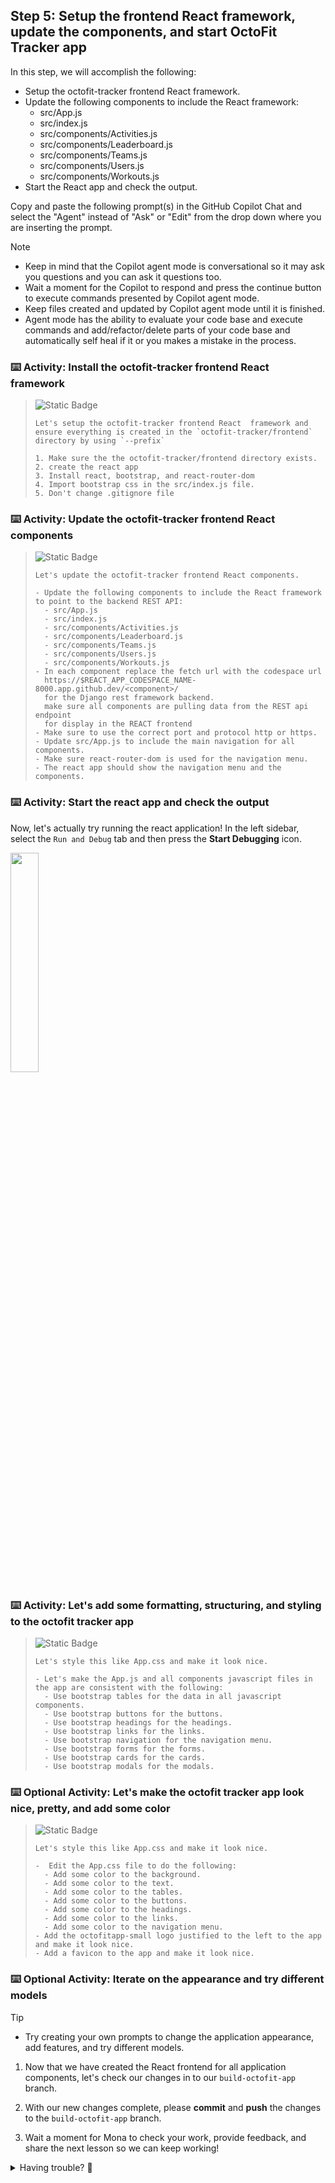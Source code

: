 ## Step 5: Setup the frontend React framework, update the components, and start OctoFit Tracker app

In this step, we will accomplish the following:

- Setup the octofit-tracker frontend React framework.
- Update the following components to include the React framework:
  - src/App.js
  - src/index.js
  - src/components/Activities.js
  - src/components/Leaderboard.js
  - src/components/Teams.js
  - src/components/Users.js
  - src/components/Workouts.js
- Start the React app and check the output.

Copy and paste the following prompt(s) in the GitHub Copilot Chat and select the "Agent" instead of "Ask" or "Edit" from the drop down where you are inserting the prompt.

> [!NOTE]
> - Keep in mind that the Copilot agent mode is conversational so it may ask you questions and you can ask it questions too.
> - Wait a moment for the Copilot to respond and press the continue button to execute commands presented by Copilot agent mode.
> - Keep files created and updated by Copilot agent mode until it is finished.
> - Agent mode has the ability to evaluate your code base and execute commands and add/refactor/delete parts of your code base and automatically self heal if it or you makes a mistake in the process.

### :keyboard: Activity: Install the octofit-tracker frontend React framework

> ![Static Badge](https://img.shields.io/badge/-Prompt-text?style=flat-square&logo=github%20copilot&labelColor=512a97&color=ecd8ff)
>
> ```prompt
> Let's setup the octofit-tracker frontend React  framework and
> ensure everything is created in the `octofit-tracker/frontend` directory by using `--prefix`
>
> 1. Make sure the the octofit-tracker/frontend directory exists.
> 2. create the react app
> 3. Install react, bootstrap, and react-router-dom
> 4. Import bootstrap css in the src/index.js file.
> 5. Don't change .gitignore file
>```

### :keyboard: Activity: Update the octofit-tracker frontend React components

> ![Static Badge](https://img.shields.io/badge/-Prompt-text?style=flat-square&logo=github%20copilot&labelColor=512a97&color=ecd8ff)
>
> ```prompt
> Let's update the octofit-tracker frontend React components.
>
> - Update the following components to include the React framework to point to the backend REST API:
>   - src/App.js
>   - src/index.js
>   - src/components/Activities.js
>   - src/components/Leaderboard.js
>   - src/components/Teams.js
>   - src/components/Users.js
>   - src/components/Workouts.js
> - In each component replace the fetch url with the codespace url
>   https://$REACT_APP_CODESPACE_NAME-8000.app.github.dev/<component>/
>   for the Django rest framework backend.
>   make sure all components are pulling data from the REST api endpoint
>   for display in the REACT frontend
> - Make sure to use the correct port and protocol http or https.
> - Update src/App.js to include the main navigation for all components.
> - Make sure react-router-dom is used for the navigation menu.
> - The react app should show the navigation menu and the components.
> ```

### :keyboard: Activity: Start the react app and check the output

Now, let's actually try running the react application! In the left sidebar, select the `Run and Debug` tab and then press the **Start Debugging** icon.

<img src="https://github.com/user-attachments/assets/8ab08e4e-539a-4ca9-8270-be4b1f0df176"  width=30% height=30%>

### :keyboard: Activity: Let's add some formatting, structuring, and styling to the octofit tracker app

> ![Static Badge](https://img.shields.io/badge/-Prompt-text?style=flat-square&logo=github%20copilot&labelColor=512a97&color=ecd8ff)
>
> ```prompt
> Let's style this like App.css and make it look nice.
>
> - Let's make the App.js and all components javascript files in the app are consistent with the following:
>   - Use bootstrap tables for the data in all javascript components.
>   - Use bootstrap buttons for the buttons.
>   - Use bootstrap headings for the headings.
>   - Use bootstrap links for the links.
>   - Use bootstrap navigation for the navigation menu.
>   - Use bootstrap forms for the forms.
>   - Use bootstrap cards for the cards.
>   - Use bootstrap modals for the modals.
>```

### :keyboard: Optional Activity: Let's make the octofit tracker app look nice, pretty, and add some color

> ![Static Badge](https://img.shields.io/badge/-Prompt-text?style=flat-square&logo=github%20copilot&labelColor=512a97&color=ecd8ff)
>
> ```prompt
> Let's style this like App.css and make it look nice.
> 
> -  Edit the App.css file to do the following:
>   - Add some color to the background.
>   - Add some color to the text.
>   - Add some color to the tables.
>   - Add some color to the buttons.
>   - Add some color to the headings.
>   - Add some color to the links.
>   - Add some color to the navigation menu.
> - Add the octofitapp-small logo justified to the left to the app and make it look nice.
> - Add a favicon to the app and make it look nice.
>```

### :keyboard: Optional Activity: Iterate on the appearance and try different models

> [!TIP]
> - Try creating your own prompts to change the application appearance, add features, and try different models.

1. Now that we have created the React frontend for all application components, let's check our changes in to our `build-octofit-app` branch.

1. With our new changes complete, please **commit** and **push** the changes to the `build-octofit-app` branch.

1. Wait a moment for Mona to check your work, provide feedback, and share the next lesson so we can keep working!

<details>
<summary>Having trouble? 🤷</summary><br/>

If you don't get feedback, here are some things to check:

- Make sure your commit changes were made for the following files to the branch `build-octofit-app` and pushed/synchronized to GitHub:
  - `octofit-tracker/frontend/src/components/Activities.js` and it contains `-8000.app.github.dev/api/activities/`
  - `octofit-tracker/frontend/src/components/Leaderboard.js` and it contains `-8000.app.github.dev/api/leaderboard/`
  - `octofit-tracker/frontend/src/components/Teams.js` and it contains `-8000.app.github.dev/api/teams/`
  - `octofit-tracker/frontend/src/components/Users.js` and it contains `-8000.app.github.dev/api/users/`
  - `octofit-tracker/frontend/src/components/Workouts.js` and it contains `-8000.app.github.dev/api/workouts/`
- If Mona found a mistake, simply make a correction and push your changes again. Mona will check your work as many times as needed.

</details>
